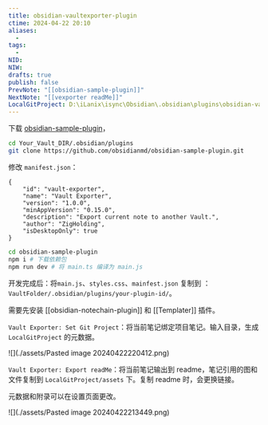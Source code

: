 ```yaml
---
title: obsidian-vaultexporter-plugin
ctime: 2024-04-22 20:10
aliases:
  - 
tags:
  - 
NID: 
NIW: 
drafts: true
publish: false
PrevNote: "[[obsidian-sample-plugin]]"
NextNote: "[[vexporter readMe]]"
LocalGitProject: D:\iLanix\isync\Obsidian\.obsidian\plugins\obsidian-vaultexporter-plugin
---
```


下载 [obsidian-sample-plugin](https://github.com/obsidianmd/obsidian-sample-plugin)，

```bash
cd Your_Vault_DIR/.obsidian/plugins
git clone https://github.com/obsidianmd/obsidian-sample-plugin.git
```

修改 `manifest.json`：

```jsn
{
	"id": "vault-exporter",
	"name": "Vault Exporter",
	"version": "1.0.0",
	"minAppVersion": "0.15.0",
	"description": "Export current note to another Vault.",
	"author": "ZigHolding",
	"isDesktopOnly": true
}
```

```bash
cd obsidian-sample-plugin
npm i # 下载依赖包
npm run dev # 将 main.ts 编译为 main.js
```

开发完成后：将`main.js`、`styles.css`、`mainfest.json` 复制到 ：`VaultFolder/.obsidian/plugins/your-plugin-id/`。


需要先安装 [[obsidian-notechain-plugin]] 和 [[Templater]] 插件。

`Vault Exporter: Set Git Project`：将当前笔记绑定项目笔记。输入目录，生成 `LocalGitProject` 的元数据。

![](./assets/Pasted image 20240422220412.png)

`Vault Exporter: Export readMe`：将当前笔记输出到 readme，笔记引用的图和文件复制到 `LocalGitProject/assets` 下。复制 readme 时，会更换链接。

元数据和附录可以在设置页面更改。

![](./assets/Pasted image 20240422213449.png)


